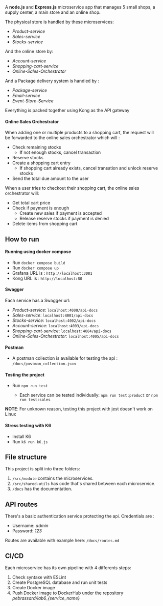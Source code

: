 A **node.js** and **Express.js** microservice app that manages 5 small shops, a supply center, a main store and an online shop.

The physical store is handled by these microservices:
    
- *Product-service*
- *Sales-service*
- *Stocks-service*

And the online store by:

 - *Account-service*
 - *Shopping-cart-service*
 - *Online-Sales-Orchestrator*

 And a Package delivery system is handled by :
- *Package-service*
- *Email-service*
- *Event-Store-Service*

Everything is packed together using Kong as the API gateway

#### Online Sales Orchestrator
When adding one or multiple products to a shopping cart, the request will be forwarded to the online sales orchestrator which will :
- Check remaining stocks
    - If not enough stocks, cancel transaction 
- Reserve stocks
- Create a shopping cart entry
    - If shopping cart already exists, cancel transation and unlock reserve stocks
- Send the total due amount to the user

When a user tries to checkout their shopping cart, the online sales orchestrator will:
- Get total cart price
- Check if payment is enough
    - Create new sales if payment is accepted
    - Release reserve stocks if payment is denied
- Delete items from shopping cart


## How to run

#### Running using docker compose
- Run `docker compose build`
- Run `docker compose up`
- Grafana URL is : `http://localhost:3001`
- Kong URL is : `http://localhost:80`

#### Swagger
Each service has a Swagger url:
- *Product-service*: `localhost:4000/api-docs`
- *Sales-service*: `localhost:4001/api-docs`
- *Stocks-service*: `localhost:4002/api-docs`
- *Account-service*: `localhost:4003/api-docs`
- *Shopping-cart-service*: `localhost:4004/api-docs`
- *Online-Sales-Orchestrator*: `localhost:4005/api-docs`

#### Postman
- A postman collection is available for testing the api : `/docs/postman_collection.json`

#### Testing the project
- Run `npm run test`

    - Each service can be tested individually: `npm run test:product` or `npm run test:sales`

**NOTE**: For unknown reason, testing this project with jest doesn't work on Linux

#### Stress testing with K6

- Install K6
- Run `k6 run k6.js`

## File structure
This project is split into three folders:

1. `/src/module` contains the microservices.
2. `/src/shared-utils` has code that's shared between each microservice.
3. `/docs` has the documentation.

## API routes
There's a basic authentication service protecting the api. Credentials are :
- Username: *admin*
- Password: *123*

Routes are available with example here: `/docs/routes.md`

## CI/CD
Each microservice has its own pipeline with 4 differents steps:

1. Check syntaxe with ESLint
2. Create PostgreSQL database and run unit tests
3. Create Docker image
4. Push Docker image to DockerHub under the repository *pebrassard/lab6_{service_name}*
